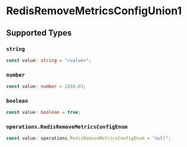 # RedisRemoveMetricsConfigUnion1


## Supported Types

### `string`

```typescript
const value: string = "<value>";
```

### `number`

```typescript
const value: number = 1284.03;
```

### `boolean`

```typescript
const value: boolean = true;
```

### `operations.RedisRemoveMetricsConfigEnum`

```typescript
const value: operations.RedisRemoveMetricsConfigEnum = "null";
```

